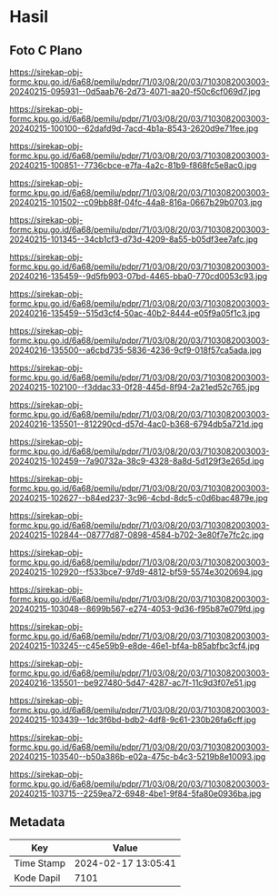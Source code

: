 # Hasil

## Foto C Plano

https://sirekap-obj-formc.kpu.go.id/6a68/pemilu/pdpr/71/03/08/20/03/7103082003003-20240215-095931--0d5aab76-2d73-4071-aa20-f50c6cf069d7.jpg

https://sirekap-obj-formc.kpu.go.id/6a68/pemilu/pdpr/71/03/08/20/03/7103082003003-20240215-100100--62dafd9d-7acd-4b1a-8543-2620d9e71fee.jpg

https://sirekap-obj-formc.kpu.go.id/6a68/pemilu/pdpr/71/03/08/20/03/7103082003003-20240215-100851--7736cbce-e7fa-4a2c-81b9-f868fc5e8ac0.jpg

https://sirekap-obj-formc.kpu.go.id/6a68/pemilu/pdpr/71/03/08/20/03/7103082003003-20240215-101502--c09bb88f-04fc-44a8-816a-0667b29b0703.jpg

https://sirekap-obj-formc.kpu.go.id/6a68/pemilu/pdpr/71/03/08/20/03/7103082003003-20240215-101345--34cb1cf3-d73d-4209-8a55-b05df3ee7afc.jpg

https://sirekap-obj-formc.kpu.go.id/6a68/pemilu/pdpr/71/03/08/20/03/7103082003003-20240216-135459--9d5fb903-07bd-4465-bba0-770cd0053c93.jpg

https://sirekap-obj-formc.kpu.go.id/6a68/pemilu/pdpr/71/03/08/20/03/7103082003003-20240216-135459--515d3cf4-50ac-40b2-8444-e05f9a05f1c3.jpg

https://sirekap-obj-formc.kpu.go.id/6a68/pemilu/pdpr/71/03/08/20/03/7103082003003-20240216-135500--a6cbd735-5836-4236-9cf9-018f57ca5ada.jpg

https://sirekap-obj-formc.kpu.go.id/6a68/pemilu/pdpr/71/03/08/20/03/7103082003003-20240215-102100--f3ddac33-0f28-445d-8f94-2a21ed52c765.jpg

https://sirekap-obj-formc.kpu.go.id/6a68/pemilu/pdpr/71/03/08/20/03/7103082003003-20240216-135501--812290cd-d57d-4ac0-b368-6794db5a721d.jpg

https://sirekap-obj-formc.kpu.go.id/6a68/pemilu/pdpr/71/03/08/20/03/7103082003003-20240215-102459--7a90732a-38c9-4328-8a8d-5d129f3e265d.jpg

https://sirekap-obj-formc.kpu.go.id/6a68/pemilu/pdpr/71/03/08/20/03/7103082003003-20240215-102627--b84ed237-3c96-4cbd-8dc5-c0d6bac4879e.jpg

https://sirekap-obj-formc.kpu.go.id/6a68/pemilu/pdpr/71/03/08/20/03/7103082003003-20240215-102844--08777d87-0898-4584-b702-3e80f7e7fc2c.jpg

https://sirekap-obj-formc.kpu.go.id/6a68/pemilu/pdpr/71/03/08/20/03/7103082003003-20240215-102920--f533bce7-97d9-4812-bf59-5574e3020694.jpg

https://sirekap-obj-formc.kpu.go.id/6a68/pemilu/pdpr/71/03/08/20/03/7103082003003-20240215-103048--8699b567-e274-4053-9d36-f95b87e079fd.jpg

https://sirekap-obj-formc.kpu.go.id/6a68/pemilu/pdpr/71/03/08/20/03/7103082003003-20240215-103245--c45e59b9-e8de-46e1-bf4a-b85abfbc3cf4.jpg

https://sirekap-obj-formc.kpu.go.id/6a68/pemilu/pdpr/71/03/08/20/03/7103082003003-20240216-135501--be927480-5d47-4287-ac7f-11c9d3f07e51.jpg

https://sirekap-obj-formc.kpu.go.id/6a68/pemilu/pdpr/71/03/08/20/03/7103082003003-20240215-103439--1dc3f6bd-bdb2-4df8-9c61-230b26fa6cff.jpg

https://sirekap-obj-formc.kpu.go.id/6a68/pemilu/pdpr/71/03/08/20/03/7103082003003-20240215-103540--b50a386b-e02a-475c-b4c3-5219b8e10093.jpg

https://sirekap-obj-formc.kpu.go.id/6a68/pemilu/pdpr/71/03/08/20/03/7103082003003-20240215-103715--2259ea72-6948-4be1-9f84-5fa80e0936ba.jpg


## Metadata

| Key        | Value               |
| ---------- | ------------------- |
| Time Stamp | 2024-02-17 13:05:41 |
| Kode Dapil | 7101                |



